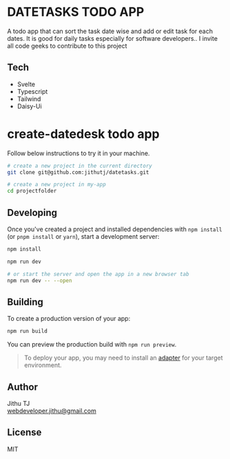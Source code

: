 # DATETASKS TODO APP

A todo app that can sort the task date wise and add or edit task for each dates. It is good for daily tasks especially for software developers..
I invite all code geeks to contribute to this project

## Tech
- Svelte
- Typescript
- Tailwind
- Daisy-Ui

# create-datedesk todo app

Follow below instructions to try it in your machine.

```bash
# create a new project in the current directory
git clone git@github.com:jithutj/datetasks.git

# create a new project in my-app
cd projectfolder
```

## Developing

Once you've created a project and installed dependencies with `npm install` (or `pnpm install` or `yarn`), start a development server:

```bash
npm install

npm run dev

# or start the server and open the app in a new browser tab
npm run dev -- --open
```

## Building

To create a production version of your app:

```bash
npm run build
```

You can preview the production build with `npm run preview`.

> To deploy your app, you may need to install an [adapter](https://kit.svelte.dev/docs/adapters) for your target environment.


## Author
Jithu TJ \
webdeveloper.jithu@gmail.com

## License
MIT
